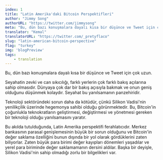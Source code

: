 ```yaml
---
index: 1
title: "Latin Amerika'daki Bitcoin Perspektifleri"
author: "Jimmy Song"
authorURL: "https://twitter.com/jimmysong"
meta: "Bu, dün bazı konuşmalara dayalı kısa bir düşünce ve Tweet için çok uzun. Seyahatin zevki ve can sıkıcılığı, farklı yerlerin çok farklı bakış açılarına sahip olmasıdır. Dünyaya çok dar bir bakış açısıyla bakmak ve onun geniş olduğunu düşünmek kolaydır. Seyahat bu yanılsamanın panzehiridir."
translator: "Kemal"
translatorURL: "https://twitter.com/_pretyflaco"
slug: "latin-american-bitcoin-perspective"
flag: "turkey"
img: 'blogPreview'
tags:
    - translation
---
```


Bu, dün bazı konuşmalara dayalı kısa bir düşünce ve Tweet için çok uzun.

Seyahatin zevki ve can sıkıcılığı, farklı yerlerin çok farklı bakış açılarına sahip olmasıdır. Dünyaya çok dar bir bakış açısıyla bakmak ve onun geniş olduğunu düşünmek kolaydır. Seyahat bu yanılsamanın panzehiridir.

Teknoloji sektöründeki sorun daha da kötüdür, çünkü Silikon Vadisi'nin yenilikçilik üzerinde hegemonya sahibi olduğu görünmektedir. Bu, Bitcoin'in çoğunlukla teknokratların geliştirmesi, değiştirmesi ve yönetmesi gereken bir teknoloji olduğu yanılsamasını yaratır.

Bu akılda tutulduğunda, Latin Amerika perspektifi ferahlatıcıdır. Merkez bankasının parasal genişlemesinin büyük bir sorun olduğunu ve Bitcoin'in değer saklama özelliğini bunun dışında bir yol olarak gördüklerini zaten biliyorlar. Zaten büyük para birimi değer kayıpları dönemleri yaşadılar ve yerel para biriminde değer saklamamanın dersini aldılar. Başka bir deyişle, Silikon Vadisi'nin sahip olmadığı zorlu bir bilgelikleri var.
